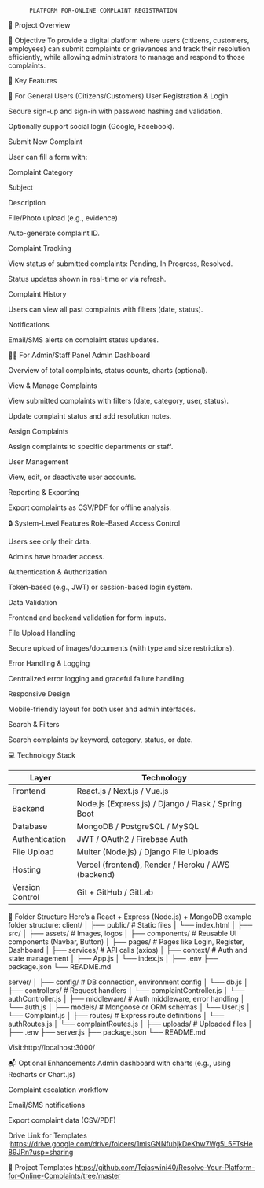 

          PLATFORM FOR-ONLINE COMPLAINT REGISTRATION


📝 Project Overview

🎯 Objective
To provide a digital platform where users (citizens, customers, employees) can submit complaints or grievances and track their resolution efficiently, while allowing administrators to manage and respond to those complaints.

🔑 Key Features

👤 For General Users (Citizens/Customers)
User Registration & Login

Secure sign-up and sign-in with password hashing and validation.

Optionally support social login (Google, Facebook).

Submit New Complaint

User can fill a form with:

Complaint Category

Subject

Description

File/Photo upload (e.g., evidence)

Auto-generate complaint ID.

Complaint Tracking

View status of submitted complaints: Pending, In Progress, Resolved.

Status updates shown in real-time or via refresh.

Complaint History

Users can view all past complaints with filters (date, status).

Notifications

Email/SMS alerts on complaint status updates.

🧑‍💼 For Admin/Staff Panel
Admin Dashboard

Overview of total complaints, status counts, charts (optional).

View & Manage Complaints

View submitted complaints with filters (date, category, user, status).

Update complaint status and add resolution notes.

Assign Complaints

Assign complaints to specific departments or staff.

User Management

View, edit, or deactivate user accounts.

Reporting & Exporting

Export complaints as CSV/PDF for offline analysis.

🔒 System-Level Features
Role-Based Access Control

Users see only their data.

Admins have broader access.

Authentication & Authorization

Token-based (e.g., JWT) or session-based login system.

Data Validation

Frontend and backend validation for form inputs.

File Upload Handling

Secure upload of images/documents (with type and size restrictions).

Error Handling & Logging

Centralized error logging and graceful failure handling.

Responsive Design

Mobile-friendly layout for both user and admin interfaces.

Search & Filters

Search complaints by keyword, category, status, or date.


💻 Technology Stack


| Layer           | Technology                                          |
| --------------- | --------------------------------------------------- |
| Frontend        | React.js / Next.js / Vue.js                         |
| Backend         | Node.js (Express.js) / Django / Flask / Spring Boot |
| Database        | MongoDB / PostgreSQL / MySQL                        |
| Authentication  | JWT / OAuth2 / Firebase Auth                        |
| File Upload     | Multer (Node.js) / Django File Uploads              |
| Hosting         | Vercel (frontend), Render / Heroku / AWS (backend)  |
| Version Control | Git + GitHub / GitLab                               |

📁 Folder Structure
Here’s a React + Express (Node.js) + MongoDB example folder structure:
client/
│
├── public/                     # Static files
│   └── index.html
│
├── src/
│   ├── assets/                 # Images, logos
│   ├── components/            # Reusable UI components (Navbar, Button)
│   ├── pages/                 # Pages like Login, Register, Dashboard
│   ├── services/              # API calls (axios)
│   ├── context/               # Auth and state management
│   ├── App.js
│   └── index.js
│
├── .env
├── package.json
└── README.md


server/
│
├── config/                    # DB connection, environment config
│   └── db.js
│
├── controllers/              # Request handlers
│   └── complaintController.js
│   └── authController.js
│
├── middleware/               # Auth middleware, error handling
│   └── auth.js
│
├── models/                   # Mongoose or ORM schemas
│   └── User.js
│   └── Complaint.js
│
├── routes/                   # Express route definitions
│   └── authRoutes.js
│   └── complaintRoutes.js
│
├── uploads/                  # Uploaded files
│
├── .env
├── server.js
├── package.json
└── README.md

Visit:http://localhost:3000/

📬 Optional Enhancements
Admin dashboard with charts (e.g., using Recharts or Chart.js)

Complaint escalation workflow

Email/SMS notifications

Export complaint data (CSV/PDF)

Drive Link for Templates
:https://drive.google.com/drive/folders/1misGNNfuhjkDeKhw7Wg5L5FTsHe89JRn?usp=sharing

📄 Project Templates
https://github.com/Tejaswini40/Resolve-Your-Platform-for-Online-Complaints/tree/master


